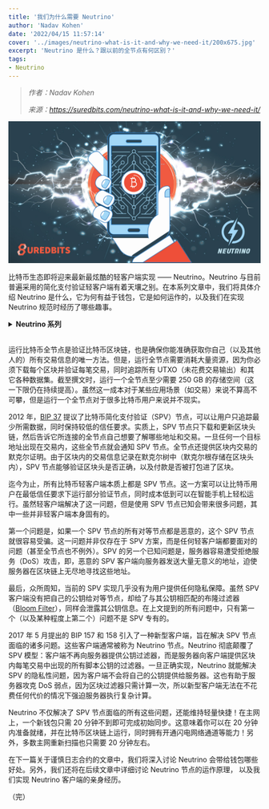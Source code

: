 ```yaml
---
title: '我们为什么需要 Neutrino'
author: 'Nadav Kohen'
date: '2022/04/15 11:57:14'
cover: '../images/neutrino-what-is-it-and-why-we-need-it/200x675.jpg'
excerpt: 'Neutrino 是什么？跟以前的全节点有何区别？'
tags:
- Neutrino
---
```



> *作者：Nadav Kohen*
> 
> *来源：<https://suredbits.com/neutrino-what-is-it-and-why-we-need-it/>*



![Neutrino](../images/neutrino-what-is-it-and-why-we-need-it/200x675.jpg)

比特币生态即将迎来最新最炫酷的轻客户端实现 —— Neutrino。Neutrino 与目前普遍采用的简化支付验证轻客户端有着天壤之别。在本系列文章中，我们将具体介绍 Neutrino 是什么，它为何有益于钱包，它是如何运作的，以及我们在实现 Neutrino 规范时经历了哪些趣事。

<details><summary><strong>Neutrino 系列</strong></summary>
<a href="https://suredbits.com/neutrino-what-is-it-and-why-we-need-it/">What Is Neutrino And Why We Need It</a><br>
<a href="https://suredbits.com/neutrino-benefits-for-wallets/">Benefits for Wallets </a><br>
<a href="https://suredbits.com/how-neutrino-works/">How Neutrino Works Part 1</a><br>
<a href="https://suredbits.com/how-neutrino-works-part-2/">How Neutrino Works Part 2</a><br>
<a href="https://suredbits.com/implementing-neutrino/">Implementing Neutrino</a>
</details><br>

运行比特币全节点是验证比特币区块链，也是确保你能准确获取你自己（以及其他人的）所有交易信息的唯一方法。但是，运行全节点需要消耗大量资源，因为你必须下载每个区块并验证每笔交易，同时追踪所有 UTXO（未花费交易输出）和其它各种数据集。截至撰文时，运行一个全节点至少需要 250 GB 的存储空间（这一下限仍在持续提高）。虽然这一成本对于某些应用场景（如交易）来说不算高不可攀，但是运行一个全节点对于很多比特币用户来说并不现实。

2012 年，[BIP 37](https://github.com/bitcoin/bips/blob/master/bip-0037.mediawiki) 提议了比特币简化支付验证（SPV）节点，可以让用户只追踪最少所需数据，同时保持较低的信任要求。实质上，SPV 节点只下载和更新区块头链，然后告诉它所连接的全节点自己想要了解哪些地址和交易。一旦任何一个目标地址出现在交易内，这些全节点就会通知 SPV 节点。全节点还提供区块内交易的默克尔证明。由于区块内的交易信息记录在默克尔树中（默克尔根存储在区块头内），SPV 节点能够验证区块头是否正确，以及付款是否被打包进了区块。

迄今为止，所有比特币轻客户端本质上都是 SPV 节点。这一方案可以让比特币用户在最低信任要求下运行部分验证节点，同时成本低到可以在智能手机上轻松运行。虽然轻客户端解决了这一问题，但是使用 SPV 节点已知会带来很多问题，其中一些并非轻客户端本身固有的。

第一个问题是，如果一个 SPV 节点的所有对等节点都是恶意的，这个 SPV 节点就很容易受骗。这一问题并非仅存在于 SPV 方案，而是任何轻客户端都要面对的问题（甚至全节点也不例外）。SPV 的另一个已知问题是，服务器容易遭受拒绝服务（DoS）攻击，即，恶意的 SPV 客户端向服务器发送大量无意义的地址，迫使服务器在区块链上无尽地寻找这些地址。

最后，众所周知，当前的 SPV 实现几乎没有为用户提供任何隐私保障。虽然 SPV 客户端没有把自己的公钥给对等节点，却给了与其公钥相匹配的布隆过滤器（[Bloom Filter](https://groups.google.com/forum/#!msg/bitcoinj/Ys13qkTwcNg/9qxnhwnkeoIJ)），同样会泄露其公钥信息。在上文提到的所有问题中，只有第一个（以及某种程度上第二个）问题不是 SPV 专有的。

2017 年 5 月提出的 BIP 157 和 158 引入了一种新型客户端，旨在解决 SPV 节点面临的诸多问题。这些客户端通常被称为 Neutrino 节点。Neutrino 彻底颠覆了 SPV 模型：客户端不再向服务器提供公钥过滤器，而是服务器向客户端提供区块内每笔交易中出现的所有脚本公钥的过滤器。一旦正确实现，Neutrino 就能解决 SPV 的隐私性问题，因为客户端不会将自己的公钥提供给服务器。这也有助于服务器攻克 DoS 弱点，因为区块过滤器只需计算一次，所以新型客户端无法在不花费任何代价的情况下强迫服务器执行复杂计算。

Neutrino 不仅解决了 SPV 节点面临的所有这些问题，还能维持轻量快捷！在主网上，一个新钱包只需 20 分钟不到即可完成初始同步。这意味着你可以在 20 分钟内准备就绪，并在比特币区块链上运行，同时拥有开通闪电网络通道等能力！另外，多数主网重新扫描也只需要 20 分钟左右。

在下一篇关于谨慎日志合约的文章中，我们将深入讨论 Neutrino 会带给钱包哪些好处。另外，我们还将在后续文章中详细讨论 Neutrino 节点的运作原理， 以及我们实现 Neutrino 客户端的亲身经历。

（完）

